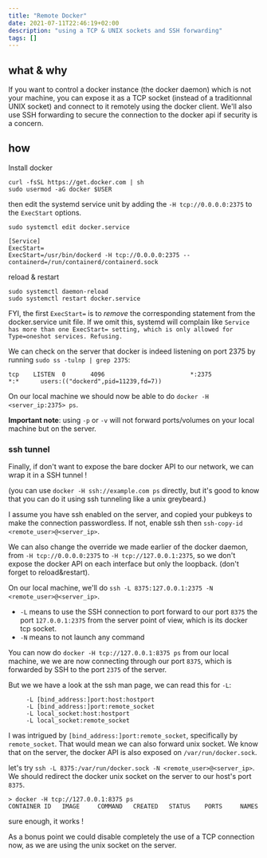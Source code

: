 ```yaml
---
title: "Remote Docker"
date: 2021-07-11T22:46:19+02:00
description: "using a TCP & UNIX sockets and SSH forwarding"
tags: []
---
```


## what & why 

If you want to control a docker instance (the docker daemon) which is not your machine, you can expose it as a TCP socket (instead of a traditionnal UNIX socket) and connect to it remotely using the docker client. We'll also use SSH forwarding to secure the connection to the docker api if security is a concern.


## how

Install docker 

```
curl -fsSL https://get.docker.com | sh
sudo usermod -aG docker $USER
```

then edit the systemd service unit by adding the `-H tcp://0.0.0.0:2375` to the `ExecStart` options.

```
sudo systemctl edit docker.service

[Service]
ExecStart=
ExecStart=/usr/bin/dockerd -H tcp://0.0.0.0:2375 --containerd=/run/containerd/containerd.sock
```

reload & restart

```
sudo systemctl daemon-reload
sudo systemctl restart docker.service
```

FYI, the first `ExecStart=` is to _remove_ the corresponding statement from the docker.service unit file. If we omit this, systemd will complain like `Service has more than one ExecStart= setting, which is only allowed for Type=oneshot services. Refusing.`


We can check on the server that docker is indeed listening on port 2375 by running `sudo ss -tulnp | grep 2375`:

```
tcp    LISTEN  0       4096                        *:2375               *:*      users:(("dockerd",pid=11239,fd=7)) 
```

On our local machine we should now be able to do `docker -H <server_ip:2375> ps`. 

**Important note**:  using `-p` or `-v` will not forward ports/volumes on your local machine but on the server.

### ssh tunnel


Finally, if don't want to expose the bare docker API to our network, we can wrap it in a SSH tunnel !

(you can use `docker -H ssh://example.com ps` directly, but it's good to know that you can do it using ssh tunneling like a unix greybeard.)


I assume you have ssh enabled on the server, and copied your pubkeys to make the connection passwordless. If not, enable ssh then `ssh-copy-id <remote_user>@<server_ip>`.

We can also change the override we made earlier of the docker daemon, from `-H tcp://0.0.0.0:2375` to `-H tcp://127.0.0.1:2375`, so we don't expose the docker API on each interface but only the loopback. (don't forget to reload&restart).

On our local machine, we'll do `ssh -L 8375:127.0.0.1:2375 -N <remote_user>@<server_ip>`. 

- `-L` means to use the SSH connection to port forward to our port `8375` the port `127.0.0.1:2375` from the server point of view, which is its docker tcp socket. 
- `-N` means to not launch any command

You can now do `docker -H tcp://127.0.0.1:8375 ps` from our local machine, we we are now connecting through our port `8375`, which is forwarded by SSH to the port `2375` of the server.

But we we have a look at the ssh man page, we can read this for `-L`:

```
     -L [bind_address:]port:host:hostport
     -L [bind_address:]port:remote_socket
     -L local_socket:host:hostport
     -L local_socket:remote_socket
```

I was intrigued by `[bind_address:]port:remote_socket`, specifically by `remote_socket`. That would mean we can also forward unix socket. We know that on the server, the docker API is also exposed on `/var/run/docker.sock`.

let's try `ssh -L 8375:/var/run/docker.sock -N <remote_user>@<server_ip>`. We should redirect the docker unix socket on the server to our host's port `8375`. 

```
> docker -H tcp://127.0.0.1:8375 ps
CONTAINER ID   IMAGE     COMMAND   CREATED   STATUS    PORTS     NAMES
```

sure enough, it works !

As a bonus point we could disable completely the use of a TCP connection now, as we are using the unix socket on the server.

